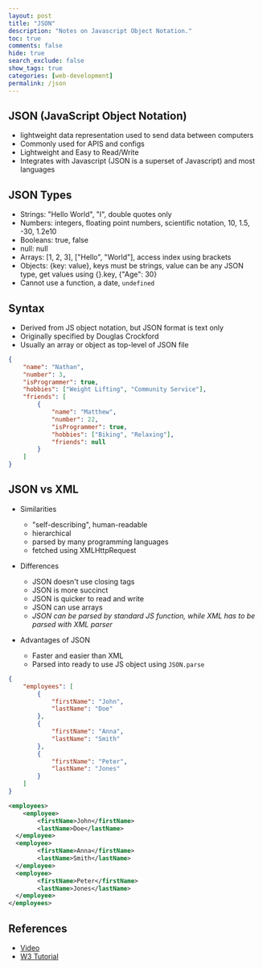 ```yaml
---
layout: post
title: "JSON"
description: "Notes on Javascript Object Notation."
toc: true
comments: false
hide: true
search_exclude: false
show_tags: true
categories: [web-development]
permalink: /json
---
```


## JSON (JavaScript Object Notation)
* lightweight data representation used to send data between computers
* Commonly used for APIS and configs
* Lightweight and Easy to Read/Write
* Integrates with Javascript (JSON is a superset of Javascript) and most languages

## JSON Types
* Strings: "Hello World", "I", double quotes only
* Numbers: integers, floating point numbers, scientific notation, 10, 1.5, -30, 1.2e10
* Booleans: true, false
* null: null
* Arrays: [1, 2, 3], ["Hello", "World"], access index using brackets
* Objects: {key: value}, keys must be strings, value can be any JSON type, get values using {}.key, {"Age": 30}
* Cannot use a function, a date, `undefined`

## Syntax
* Derived from JS object notation, but JSON format is text only
* Originally specified by Douglas Crockford
* Usually an array or object as top-level of JSON file

```json
{
    "name": "Nathan",
    "number": 3,
    "isProgrammer": true,
    "hobbies": ["Weight Lifting", "Community Service"],
    "friends": [
        {
            "name": "Matthew",
            "number": 22,
            "isProgrammer": true,
            "hobbies": ["Biking", "Relaxing"],
            "friends": null
        }
    ]
}
```


## JSON vs XML
* Similarities
    * "self-describing", human-readable
    * hierarchical
    * parsed by many programming languages
    * fetched using XMLHttpRequest

* Differences
    * JSON doesn't use closing tags
    * JSON is more succinct
    * JSON is quicker to read and write
    * JSON can use arrays
    * *JSON can be parsed by standard JS function, while XML has to be parsed with XML parser*

* Advantages of JSON
    * Faster and easier than XML
    * Parsed into ready to use JS object using `JSON.parse`

```json
{
    "employees": [
        {
            "firstName": "John",
            "lastName": "Doe"
        },
        {
            "firstName": "Anna",
            "lastName": "Smith"
        },
        {
            "firstName": "Peter",
            "lastName": "Jones"
        }
    ]
}
```

```xml
<employees>
    <employee>
        <firstName>John</firstName>
        <lastName>Doe</lastName>
  </employee>
  <employee>
        <firstName>Anna</firstName>
        <lastName>Smith</lastName>
  </employee>
  <employee>
        <firstName>Peter</firstName>
        <lastName>Jones</lastName>
  </employee>
</employees>
```

## References
* [Video](https://www.youtube.com/watch?v=GpOO5iKzOmY)
* [W3 Tutorial](https://www.w3schools.com/js/js_json_intro.asp)